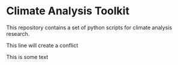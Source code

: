 # Climate Analysis Toolkit

This repository contains a set of python scripts for climate analysis research.

This line will create a conflict

This is some text

